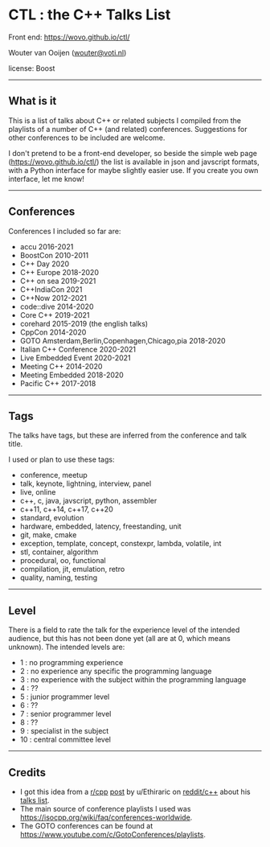 # CTL : the C++ Talks List 

Front end: https://wovo.github.io/ctl/

Wouter van Ooijen (wouter@voti.nl)

license: Boost

-------------------------------------------------------------------------------

## What is it

This is a list of talks about C++ or related subjects I compiled 
from the playlists of a number of C++ (and related) conferences.
Suggestions for other conferences to be included are welcome.

I don't pretend to be a front-end developer, so 
beside the simple web page (https://wovo.github.io/ctl/) the list
is available in json and javscript formats, 
with a Python interface for maybe slightly easier use.
If you create you own interface, let me know!

-------------------------------------------------------------------------------

## Conferences

Conferences I included so far are:
- accu 2016-2021
- BoostCon 2010-2011
- C++ Day 2020
- C++ Europe 2018-2020
- C++ on sea 2019-2021
- C++IndiaCon 2021
- C++Now 2012-2021
- code::dive 2014-2020
- Core C++ 2019-2021
- corehard 2015-2019 (the english talks)
- CppCon 2014-2020
- GOTO Amsterdam,Berlin,Copenhagen,Chicago,pia 2018-2020
- Italian C++ Conference 2020-2021
- Live Embedded Event 2020-2021
- Meeting C++ 2014-2020
- Meeting Embedded 2018-2020
- Pacific C++ 2017-2018

-------------------------------------------------------------------------------

## Tags

The talks have tags, but these are inferred 
from the conference and talk title.

I used or plan to use these tags:
- conference, meetup
- talk, keynote, lightning, interview, panel
- live, online
- c++, c, java, javscript, python, assembler
- c++11, c++14, c++17, c++20
- standard, evolution
- hardware, embedded, latency, freestanding, unit
- git, make, cmake
- exception, template, concept, constexpr, lambda, volatile, int
- stl, container, algorithm
- procedural, oo, functional
- compilation, jit, emulation, retro
- quality, naming, testing

-------------------------------------------------------------------------------

## Level

There is a field to rate the talk for the experience level of the intended
audience, but this has not been done yet (all are at 0, which means unknown).
The intended levels are:
- 1 : no programming experience
- 2 : no experience any specific the programming language
- 3 : no experience with the subject within the programming language
- 4 : ??
- 5 : junior programmer level
- 6 : ??
- 7 : senior programmer level
- 8 : ??
- 9 : specialist in the subject
- 10 : central committee level

-------------------------------------------------------------------------------

## Credits

- I got this idea from a [r/cpp](https://www.reddit.com/r/cpp)
[post](https://www.reddit.com/r/cpp/comments/j5s6lw/an_index_for_c_conferences/)
by u/Ethiraric on [reddit/c++](https://www.reddit.com/r/cpp/)
about his [talks list](http://cpptalksindex.xyz/).
- The main source of conference playlists I used was 
https://isocpp.org/wiki/faq/conferences-worldwide.
- The GOTO conferences can be found at
https://www.youtube.com/c/GotoConferences/playlists.










                   
   